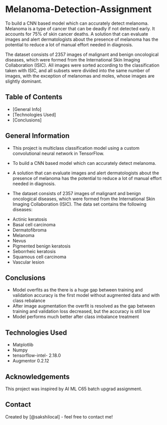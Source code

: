 # Melanoma-Detection-Assignment

To build a CNN based model which can accurately detect melanoma. Melanoma is a type of cancer that can be deadly if not detected early. It accounts for 75% of skin cancer deaths. A solution that can evaluate images and alert dermatologists about the presence of melanoma has the potential to reduce a lot of manual effort needed in diagnosis.

The dataset consists of 2357 images of malignant and benign oncological diseases, which were formed from the International Skin Imaging Collaboration (ISIC). All images were sorted according to the classification taken with ISIC, and all subsets were divided into the same number of images, with the exception of melanomas and moles, whose images are slightly dominant.

 
## Table of Contents
* [General Info]
* [Technologies Used]
* [Conclusions]

  
## General Information

  - This project is multiclass classification model using a custom convolutional neural network in TensorFlow.
  - To build a CNN based model which can accurately detect melanoma.
  - A solution that can evaluate images and alert dermatologists about the presence of melanoma has the potential to reduce a lot of manual effort needed 
    in diagnosis.
 
  - The dataset consists of 2357 images of malignant and benign oncological diseases, which were formed from the International Skin Imaging Collaboration (ISIC).
  The data set contains the following diseases:

   * Actinic keratosis
   * Basal cell carcinoma
   * Dermatofibroma
   * Melanoma
   * Nevus
   * Pigmented benign keratosis
   * Seborrheic keratosis
   * Squamous cell carcinoma
   * Vascular lesion

## Conclusions
  - Model overfits as the there is a huge gap between training and validation accuracy is the first model without augmented data and with class rebalance 
  - After image augmentation the overfit is resolved as the gap between training and validation loss decreased, but the accuracy is still low 
  - Model performs much better after class imbalance treatment 


## Technologies Used
- Matplotlib
- Numpy
- tensorflow-intel- 2.18.0
- Augmentor 0.2.12
  

## Acknowledgements

This project was inspired by AI ML C65 batch upgrad assignment.


## Contact
Created by [@sakshilocal] - feel free to contact me!


